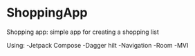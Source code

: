 # ShoppingApp
Shopping app: simple app for creating a shopping list

Using:
-Jetpack Compose
-Dagger hilt
-Navigation
-Room
-MVI
